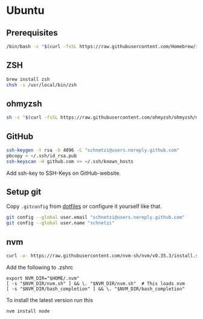 # Ubuntu

## Prerequisites
```sh
/bin/bash -c "$(curl -fsSL https://raw.githubusercontent.com/Homebrew/install/master/install.sh)"
```

## ZSH
```sh
brew install zsh
chsh -s /usr/local/bin/zsh
```

## ohmyzsh
```sh
sh -c "$(curl -fsSL https://raw.githubusercontent.com/ohmyzsh/ohmyzsh/master/tools/install.sh)"
```

## GitHub
```sh
ssh-keygen -t rsa -b 4096 -C "schnetzi@users.noreply.github.com"
pbcopy < ~/.ssh/id_rsa.pub
ssh-keyscan -H github.com >> ~/.ssh/known_hosts
```

Add ssh-key to SSH-Keys on GitHub-website.

## Setup git
Copy `.gitconfig` from [dotfiles](https://github.com/schnetzi/dotfiles) or configure it yourself like that.

```sh
git config --global user.email "schnetzi@users.noreply.github.com"
git config --global user.name "schnetzi"
```

## nvm
```sh
curl -o- https://raw.githubusercontent.com/nvm-sh/nvm/v0.35.3/install.sh | bash
```

Add the following to .zshrc
```
export NVM_DIR="$HOME/.nvm"
[ -s "$NVM_DIR/nvm.sh" ] && \. "$NVM_DIR/nvm.sh"  # This loads nvm
[ -s "$NVM_DIR/bash_completion" ] && \. "$NVM_DIR/bash_completion"
```
To install the latest version run this
```sh
nvm install node
```
